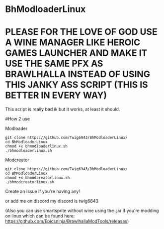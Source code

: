 # BhModloaderLinux
# PLEASE FOR THE LOVE OF GOD USE A WINE MANAGER LIKE HEROIC GAMES LAUNCHER AND MAKE IT USE THE SAME PFX AS BRAWLHALLA INSTEAD OF USING THIS JANKY ASS SCRIPT (THIS IS BETTER IN EVERY WAY)
This script is really bad ik but it works, at least it should.

#How 2 use

Modloader
```
git clone https://github.com/Twig6943/BhModloaderLinux/
cd BhModloaderLinux
chmod +x bhmodloaderlinux.sh
./bhmodloaderlinux.sh
```

Modcreator
```
git clone https://github.com/Twig6943/BhModloaderLinux/
cd BhModloaderLinux
chmod +x bhmodcreatorlinux.sh
./bhmodcreatorlinux.sh
```

Create an issue if you're having any!

or add me on discord my discord is twig6843

(Also you can use smartsprite without wine using the .jar if you're modding on linux which can be found here: https://github.com/Epicsninja/BrawlhallaModTools/releases)
